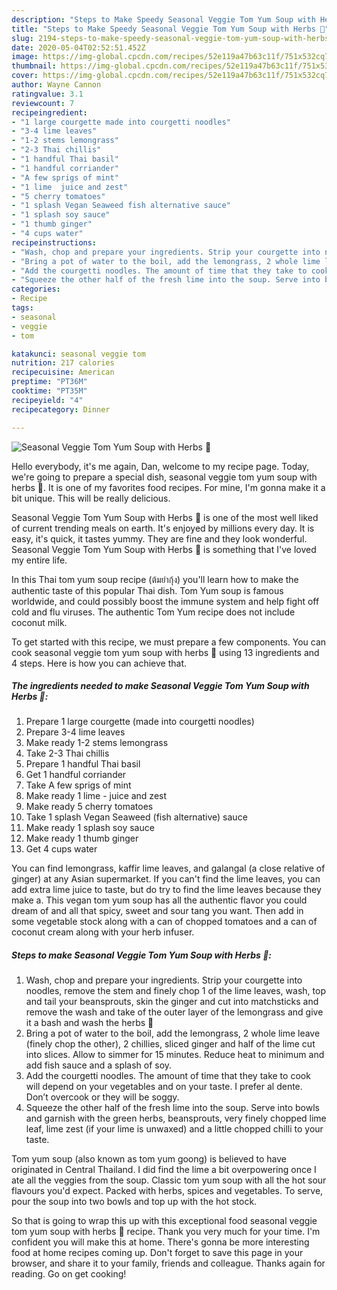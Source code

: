 ```yaml
---
description: "Steps to Make Speedy Seasonal Veggie Tom Yum Soup with Herbs 🌱"
title: "Steps to Make Speedy Seasonal Veggie Tom Yum Soup with Herbs 🌱"
slug: 2194-steps-to-make-speedy-seasonal-veggie-tom-yum-soup-with-herbs
date: 2020-05-04T02:52:51.452Z
image: https://img-global.cpcdn.com/recipes/52e119a47b63c11f/751x532cq70/seasonal-veggie-tom-yum-soup-with-herbs-🌱-recipe-main-photo.jpg
thumbnail: https://img-global.cpcdn.com/recipes/52e119a47b63c11f/751x532cq70/seasonal-veggie-tom-yum-soup-with-herbs-🌱-recipe-main-photo.jpg
cover: https://img-global.cpcdn.com/recipes/52e119a47b63c11f/751x532cq70/seasonal-veggie-tom-yum-soup-with-herbs-🌱-recipe-main-photo.jpg
author: Wayne Cannon
ratingvalue: 3.1
reviewcount: 7
recipeingredient:
- "1 large courgette made into courgetti noodles"
- "3-4 lime leaves"
- "1-2 stems lemongrass"
- "2-3 Thai chillis"
- "1 handful Thai basil"
- "1 handful corriander"
- "A few sprigs of mint"
- "1 lime  juice and zest"
- "5 cherry tomatoes"
- "1 splash Vegan Seaweed fish alternative sauce"
- "1 splash soy sauce"
- "1 thumb ginger"
- "4 cups water"
recipeinstructions:
- "Wash, chop and prepare your ingredients. Strip your courgette into noodles, remove the stem and finely chop 1 of the lime leaves, wash, top and tail your beansprouts, skin the ginger and cut into matchsticks and remove the wash and take of the outer layer of the lemongrass and give it a bash and wash the herbs 🌿"
- "Bring a pot of water to the boil, add the lemongrass, 2 whole lime leave (finely chop the other), 2 chillies, sliced ginger and half of the lime cut into slices. Allow to simmer for 15 minutes. Reduce heat to minimum and add fish sauce and a splash of soy."
- "Add the courgetti noodles. The amount of time that they take to cook will depend on your vegetables and on your taste. I prefer al dente. Don’t overcook or they will be soggy."
- "Squeeze the other half of the fresh lime into the soup. Serve into bowls and garnish with the green herbs, beansprouts, very finely chopped lime leaf, lime zest (if your lime is unwaxed) and a little chopped chilli to your taste."
categories:
- Recipe
tags:
- seasonal
- veggie
- tom

katakunci: seasonal veggie tom 
nutrition: 217 calories
recipecuisine: American
preptime: "PT36M"
cooktime: "PT35M"
recipeyield: "4"
recipecategory: Dinner

---
```



![Seasonal Veggie Tom Yum Soup with Herbs 🌱](https://img-global.cpcdn.com/recipes/52e119a47b63c11f/751x532cq70/seasonal-veggie-tom-yum-soup-with-herbs-🌱-recipe-main-photo.jpg)

Hello everybody, it's me again, Dan, welcome to my recipe page. Today, we're going to prepare a special dish, seasonal veggie tom yum soup with herbs 🌱. It is one of my favorites food recipes. For mine, I'm gonna make it a bit unique. This will be really delicious.

Seasonal Veggie Tom Yum Soup with Herbs 🌱 is one of the most well liked of current trending meals on earth. It's enjoyed by millions every day. It is easy, it's quick, it tastes yummy. They are fine and they look wonderful. Seasonal Veggie Tom Yum Soup with Herbs 🌱 is something that I've loved my entire life.

In this Thai tom yum soup recipe (ต้มยำกุ้ง) you&#39;ll learn how to make the authentic taste of this popular Thai dish. Tom Yum soup is famous worldwide, and could possibly boost the immune system and help fight off cold and flu viruses. The authentic Tom Yum recipe does not include coconut milk.


To get started with this recipe, we must prepare a few components. You can cook seasonal veggie tom yum soup with herbs 🌱 using 13 ingredients and 4 steps. Here is how you can achieve that.

<!--inarticleads1-->

##### The ingredients needed to make Seasonal Veggie Tom Yum Soup with Herbs 🌱:

1. Prepare 1 large courgette (made into courgetti noodles)
1. Prepare 3-4 lime leaves
1. Make ready 1-2 stems lemongrass
1. Take 2-3 Thai chillis
1. Prepare 1 handful Thai basil
1. Get 1 handful corriander
1. Take A few sprigs of mint
1. Make ready 1 lime - juice and zest
1. Make ready 5 cherry tomatoes
1. Take 1 splash Vegan Seaweed (fish alternative) sauce
1. Make ready 1 splash soy sauce
1. Make ready 1 thumb ginger
1. Get 4 cups water


You can find lemongrass, kaffir lime leaves, and galangal (a close relative of ginger) at any Asian supermarket. If you can&#39;t find the lime leaves, you can add extra lime juice to taste, but do try to find the lime leaves because they make a. This vegan tom yum soup has all the authentic flavor you could dream of and all that spicy, sweet and sour tang you want. Then add in some vegetable stock along with a can of chopped tomatoes and a can of coconut cream along with your herb infuser. 

<!--inarticleads2-->

##### Steps to make Seasonal Veggie Tom Yum Soup with Herbs 🌱:

1. Wash, chop and prepare your ingredients. Strip your courgette into noodles, remove the stem and finely chop 1 of the lime leaves, wash, top and tail your beansprouts, skin the ginger and cut into matchsticks and remove the wash and take of the outer layer of the lemongrass and give it a bash and wash the herbs 🌿
1. Bring a pot of water to the boil, add the lemongrass, 2 whole lime leave (finely chop the other), 2 chillies, sliced ginger and half of the lime cut into slices. Allow to simmer for 15 minutes. Reduce heat to minimum and add fish sauce and a splash of soy.
1. Add the courgetti noodles. The amount of time that they take to cook will depend on your vegetables and on your taste. I prefer al dente. Don’t overcook or they will be soggy.
1. Squeeze the other half of the fresh lime into the soup. Serve into bowls and garnish with the green herbs, beansprouts, very finely chopped lime leaf, lime zest (if your lime is unwaxed) and a little chopped chilli to your taste.


Tom yum soup (also known as tom yum goong) is believed to have originated in Central Thailand. I did find the lime a bit overpowering once I ate all the veggies from the soup. Classic tom yum soup with all the hot sour flavours you&#39;d expect. Packed with herbs, spices and vegetables. To serve, pour the soup into two bowls and top up with the hot stock. 

So that is going to wrap this up with this exceptional food seasonal veggie tom yum soup with herbs 🌱 recipe. Thank you very much for your time. I'm confident you will make this at home. There's gonna be more interesting food at home recipes coming up. Don't forget to save this page in your browser, and share it to your family, friends and colleague. Thanks again for reading. Go on get cooking!
